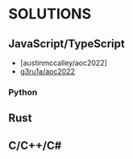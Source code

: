 # SOLUTIONS

## JavaScript/TypeScript
<!-- JS/TS repos go here -->

* [austinmccalley/aoc2022]
* [g3ru1a/aoc2022](https://github.com/g3ru1a/aoc2022)

### Python
<!-- Python repos go here -->

## Rust
<!-- Rust repos go here -->

## C/C++/C\#
<!-- C language repos go here-->
